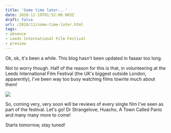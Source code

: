 ```yaml
---
title: 'Some time later...'
date: 2010-11-19T01:52:00.003Z
draft: false
url: /2010/11/some-time-later.html
tags: 
- absence
- Leeds International Film Festival
- preview
---
```


Ok, ok, it's been a while. This blog hasn't been updated in faaaar too long.  
  
Not to worry though. Half of the reason for this is that, in volunteering at the Leeds International Film Festival (the UK's biggest outside London, apparently), I've been way too busy watching films towrite much about them!  
  
[![](http://img594.imageshack.us/img594/9937/liffposteru.jpg)](http://img594.imageshack.us/i/liffposteru.jpg/ "ImageShack - Image And Video Hosting")  
  
  
So, coming very, very soon will be reviews of every single film I've seen as part of the festival. Let's go! Dr Strangelove, Huacho, A Town Called Panic and many many more to come!  
  
Starts tomorrow, stay tuned!
